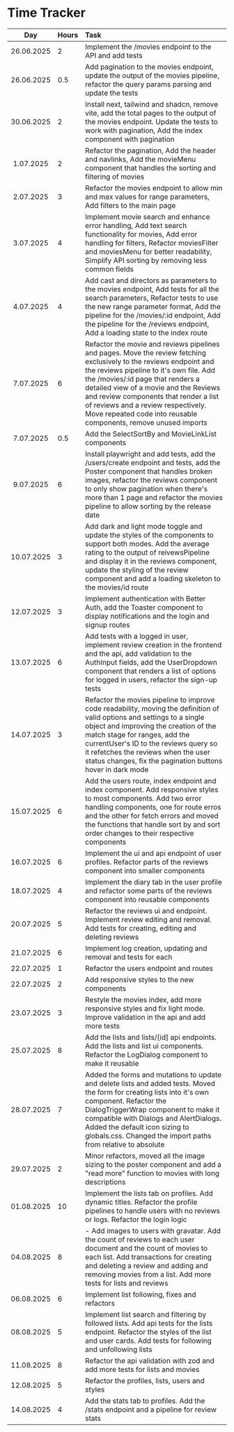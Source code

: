 # Time Tracker

|    Day     | Hours | Task                                                                                                                                                                                        |
| :--------: | :---- | :------------------------------------------------------------------------------------------------------------------------------------------------------------------------------------------ |
| 26.06.2025 | 2     | Implement the /movies endpoint to the API and add tests                                                                                                                                     |
| 26.06.2025 | 0.5   | Add pagination to the movies endpoint, update the output of the movies pipeline, refactor the query params parsing and update the tests                                                     |
| 30.06.2025 | 2     | Install next, tailwind and shadcn, remove vite, add the total pages to the output of the movies endpoint. Update the tests to work with pagination, Add the index component with pagination |
| 1.07.2025  | 2     | Refactor the pagination, Add the header and navlinks, Add the movieMenu component that handles the sorting and filtering of movies                                                          |
| 2.07.2025  | 3     | Refactor the movies endpoint to  allow min and max values for range parameters, Add  filters to the main page                                                          |
| 3.07.2025  | 4     | Implement movie search and enhance error handling, Add text search functionality for movies, Add error handling for filters, Refactor moviesFilter and moviesMenu for better readability, Simplify API sorting by removing less common fields                                                          |
| 4.07.2025  | 4     | Add cast and directors as parameters to the movies endpoint, Add tests for all the search parameters, Refactor tests to use the new range parameter format, Add the pipeline for the /movies/:id endpoint, Add the pipeline for the /reviews endpoint, Add a loading state to the index route                                                         |
| 7.07.2025  | 6     | Refactor the movie and reviews pipelines and pages. Move the review fetching exclusively to the reviews endpoint and the reviews pipeline to it's own file. Add the /movies/:id page that renders a detailed view of a movie and the Reviews and review components that render a list of reviews and a review respectively. Move repeated code into reusable components, remove unused imports |
| 7.07.2025  | 0.5     | Add the SelectSortBy and MovieLinkList components |
| 9.07.2025  | 6     | Install playwright and add tests, add the /users/create endpoint and tests, add the Poster component that handles broken images, refactor the reviews component to only show pagination when there's more than 1 page and refactor the movies pipeline to allow sorting by the release date |
| 10.07.2025  | 3     | Add dark and light mode toggle and update the styles of the components to support both modes. Add the average rating to the output of reivewsPipeline and display it in the reviews component, update the styling of the review component and add a loading skeleton to the movies/id route
| 12.07.2025  | 3     | Implement authentication with Better Auth, add the Toaster component to display notifications and the login and signup routes
| 13.07.2025  | 6     | Add tests with a logged in user, implement review creation in the frontend and the api, add validation to the AuthInput fields, add the UserDropdown component that renders a list of options for logged in users, refactor the sign-up tests
| 14.07.2025  | 3     | Refactor the movies pipeline to improve code readability, moving the definition of valid options and settings to a single object and improving the creation of the match stage for ranges, add the currentUser's ID to the reviews query so it refetches the reviews when the user status changes, fix the pagination buttons hover in dark mode
| 15.07.2025  | 6     | Add the users route, index endpoint and index component. Add responsive styles to most components. Add two error handling components, one for route erros and the other for fetch errors and moved the functions that handle sort by and sort order changes to their respective components
| 16.07.2025  | 6     | Implement the ui and api endpoint of user profiles. Refactor parts of the reviews component into smaller components
| 18.07.2025  | 4     | Implement the diary tab in the user profile and refactor some parts of the reviews component into reusable components
| 20.07.2025  | 5     | Refactor the reviews ui and endpoint. Implement review editing and removal. Add tests for creating, editing and deleting reviews
| 21.07.2025  | 6     | Implement log creation, updating and removal and tests for each
| 22.07.2025  | 1     | Refactor the users endpoint and routes
| 22.07.2025  | 2     | Add responsive styles to the new components
| 23.07.2025  | 3     | Restyle the movies index, add more responsive styles and fix light mode. Improve validation in the api and add more tests
| 25.07.2025  | 8     | Add the lists and lists/[id] api endpoints. Add the lists and list ui components. Refactor the LogDialog component to make it reusable
| 28.07.2025  | 7     | Added the forms and mutations to update and delete lists and added tests. Moved the form for creating lists into it's own component. Refactor the DialogTriggerWrap component to make it compatible with Dialogs and AlertDialogs. Added the default icon sizing to globals.css. Changed the import paths from relative to absolute
| 29.07.2025  | 2     | Minor refactors, moved all the image sizing to the poster component and add a "read more" function to movies with long descriptions
| 01.08.2025  | 10     | Implement the lists tab on profiles. Add dynamic titles. Refactor the profile pipelines to handle users with no reviews or logs. Refactor the login logic
| 04.08.2025  | 8     | - Add images to users with gravatar. Add the count of reviews to each user document and the count of movies to each list. Add transactions for creating and deleting a review and adding and removing movies from a list. Add more tests for lists and reviews
| 06.08.2025  | 6     | Implement list following, fixes and refactors 
| 08.08.2025  | 5     | Implement list search and filtering by followed lists. Add api tests for the lists endpoint. Refactor the styles of the list and user cards. Add tests for following and unfollowing lists
| 11.08.2025  | 8     | Refactor the api validation with zod and add more tests for lists and movies
| 12.08.2025  | 5     | Refactor the profiles, lists, users and styles
| 14.08.2025  | 4     | Add the stats tab to profiles. Add the /stats endpoint and a pipeline for review stats





